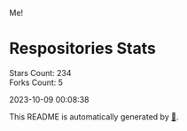 Me!

# Respositories Stats
Stars Count: 234  
Forks Count: 5

2023-10-09 00:08:38  

This README is automatically generated by [🐰](https://github.com/rnitta/rnitta).
